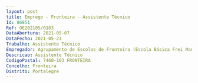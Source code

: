 ```yaml
--- 
layout: post
title: Emprego - Fronteira - Assistente Técnico
Id: 86851
Ref: OE202105/0183
DataAbertura: 2021-05-07
DataFecho: 2021-05-21
Trabalho: Assistente Técnico
Empregador: Agrupamento de Escolas de Fronteira (Escola Básica Frei Manuel Cardoso, Fronteira - Sede)
Descricao: Assistente Técnico
CodigoPostal: 7460-103 FRONTEIRA
Concelho: Fronteira
Distrito: Portalegre
--- 
```

